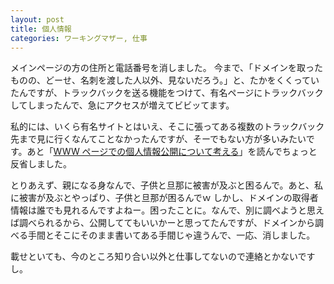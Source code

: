 ```yaml
---
layout: post
title: 個人情報
categories: ワーキングマザー, 仕事
---
```


メインページの方の住所と電話番号を消しました。
今まで、「ドメインを取ったものの、どーせ、名刺を渡した人以外、見ないだろう。」と、たかをくくっていたんですが、トラックバックを送る機能をつけて、有名ページにトラックバックしてしまったんで、急にアクセスが増えてビビッてます。

私的には、いくら有名サイトとはいえ、そこに張ってある複数のトラックバック先まで見に行くなんてことなかったんですが、そーでもない方が多いみたいです。あと「<a href="http://www.fugenji.org/%7Ethomas/privacy/index.html" target="_blank">WWW ページでの個人情報公開について考える</a>」を読んでちょっと反省しました。

とりあえず、親になる身なんで、子供と旦那に被害が及ぶと困るんで。あと、私に被害が及ぶとやっぱり、子供と旦那が困るんでｗ
しかし、ドメインの取得者情報は誰でも見れるんですよねー。困ったことに。なんで、別に調べようと思えば調べられるから、公開しててもいいかーと思ってたんですが、ドメインから調べる手間とそこにそのまま書いてある手間じゃ違うんで、一応、消しました。

載せといても、今のところ知り合い以外と仕事してないので連絡とかないですし。

